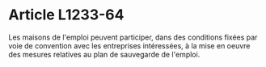 # Article L1233-64

Les maisons de l'emploi peuvent participer, dans des conditions fixées par voie de convention avec les entreprises intéressées, à la mise en oeuvre des mesures relatives au plan de sauvegarde de l'emploi.